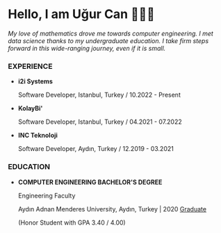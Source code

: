 # Hello, I am Uğur Can 👨🏽‍💻

*My love of mathematics drove me towards computer engineering. I met data science thanks to my undergraduate education. I take firm steps forward in this wide-ranging journey, even if it is small.*

### EXPERIENCE

* **i2i Systems**

  Software Developer, Istanbul, Turkey / 10.2022 - Present
  
* **KolayBi'**

  Software Developer, Istanbul, Turkey / 04.2021 - 07.2022

* **INC Teknoloji**

  Software Developer, Aydın, Turkey / 12.2019 - 03.2021
  
### EDUCATION
  
* **COMPUTER ENGINEERING BACHELOR'S DEGREE**
  
  Engineering Faculty
  
  Aydın Adnan Menderes University, Aydın, Turkey | 2020 [Graduate](https://drive.google.com/file/d/1fmo_eKi-KXyKzmJjy66PC9MSfkrf44lQ/view?usp=sharing)
  
  (Honor Student with GPA 3.40 / 4.00)
